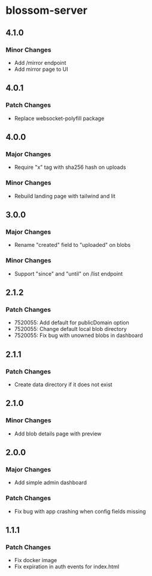 # blossom-server

## 4.1.0

### Minor Changes

- Add /mirror endpoint
- Add mirror page to UI

## 4.0.1

### Patch Changes

- Replace websocket-polyfill package

## 4.0.0

### Major Changes

- Require "x" tag with sha256 hash on uploads

### Minor Changes

- Rebuild landing page with tailwind and lit

## 3.0.0

### Major Changes

- Rename "created" field to "uploaded" on blobs

### Minor Changes

- Support "since" and "until" on /list endpoint

## 2.1.2

### Patch Changes

- 7520055: Add default for publicDomain option
- 7520055: Change default local blob directory
- 7520055: Fix bug with unowned blobs in dashboard

## 2.1.1

### Patch Changes

- Create data directory if it does not exist

## 2.1.0

### Minor Changes

- Add blob details page with preview

## 2.0.0

### Major Changes

- Add simple admin dashboard

### Patch Changes

- Fix bug with app crashing when config fields missing

## 1.1.1

### Patch Changes

- Fix docker image
- Fix expiration in auth events for index.html
